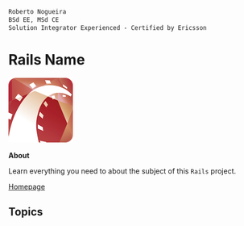 ```
Roberto Nogueira  
BSd EE, MSd CE
Solution Integrator Experienced - Certified by Ericsson
```
# Rails Name

![project image](images/rails.png)

**About**

Learn everything you need to about the subject of this `Rails` project.

[Homepage](http://rubyonrails.org/)

## Topics
```
```
